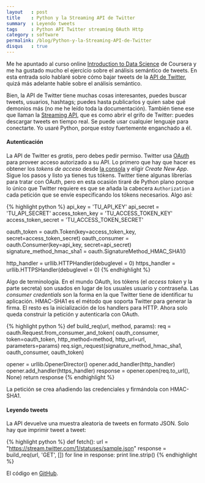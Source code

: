 ```yaml
---
layout   : post
title    : Python y la Streaming API de Twitter
summary  : Leyendo tweets
tags     : Python API Twitter streaming OAuth Http
category : software
permalink: /blog/Python-y-la-Streaming-API-de-Twitter
disqus   : true
---
```


Me he apuntado al curso online [Introduction to Data Science][coursera] de
Coursera y me ha gustado mucho
el ejercicio sobre el análisis semántico de tweets.
En esta entrada solo hablaré sobre cómo bajar tweets de
la [API de Twitter][apitwitter], quizá más adelante hable sobre el
análisis semántico.

Bien, la API de Twitter tiene muchas cosas interesantes,
puedes buscar tweets, usuarios, hashtags; puedes hasta publicarlos
y quien sabe qué demonios más (no me he leído toda la documentación).
También tiene ese que llaman la [Streaming API][streamingapi], que es como abrir
el grifo de Twitter: puedes descargar tweets en tiempo real.
Se puede usar cualquier lenguaje para conectarte. Yo usaré
Python, porque estoy fuertemente enganchado a él.

#### Autenticación
La API de Twitter es *gratis*, pero debes pedir permiso. Twitter usa [OAuth][oauth]
para proveer acceso autorizado a su API.
Lo primero que hay que hacer es obtener los *tokens de acceso* desde
[la consola][consoletwitter] y eligir  *Create New App*.
Sigue los pasos y listo ya tienes tus tókens.
Twitter tiene algunas librerías para tratar con
OAuth, pero en esta ocasión tiraré de Python plano porque
lo único que Twitter requiere es que se añada
la cabecera `Authorization` a cada petición que se envíe especificando
los tókens necesarios. Algo así:

{% highlight python %}
api_key = 'TU_API_KEY'
api_secret = 'TU_API_SECRET'
access_token_key = 'TU_ACCESS_TOKEN_KEY'
access_token_secret = 'TU_ACCESS_TOKEN_SECRET'

oauth_token = oauth.Token(key=access_token_key, secret=access_token_secret)
oauth_consumer = oauth.Consumer(key=api_key, secret=api_secret)
signature_method_hmac_sha1 = oauth.SignatureMethod_HMAC_SHA1()

http_handler  = urllib.HTTPHandler(debuglevel = 0)
https_handler = urllib.HTTPSHandler(debuglevel = 0)
{% endhighlight %}

Algo de terminología. En el mundo OAuth, los tókens (el *access token* y
la parte secreta) son usados en lugar de los usuales usuario y
contraseña. Las *consumer credentials* son la forma en la que
Twitter tiene de identificar tu aplicación.
HMAC-SHA1 es el método que soporta Twitter para generar la firma.
El resto es la inicialización de los handlers para HTTP.
Ahora solo queda construir la petición y autenticarla con OAuth.

{% highlight python %}
def build_req(url, method, params):
  req = oauth.Request.from_consumer_and_token(
    oauth_consumer, token=oauth_token, http_method=method, http_url=url, parameters=params)
  req.sign_request(signature_method_hmac_sha1, oauth_consumer, oauth_token)

  opener = urllib.OpenerDirector()
  opener.add_handler(http_handler)
  opener.add_handler(https_handler)
  response = opener.open(req.to_url(), None)
  return response
{% endhighlight %}

La petición se crea añadiendo las credenciales y firmándola
con HMAC-SHA1.

#### Leyendo tweets
La API devuelve una muestra aleatoria
de tweets en formato JSON. Solo hay que imprimir tweet a tweet:

{% highlight python %}
def fetch():
  url = "https://stream.twitter.com/1/statuses/sample.json"
  response = build_req(url, 'GET', [])
  for line in response:
     print line.strip()
{% endhighlight %}

El código en [GitHub][github].

[coursera]: https://www.coursera.org/course/datasci
[apitwitter]: https://dev.twitter.com/
[streamingapi]: https://dev.twitter.com/docs/api/streaming
[consoletwitter]: https://apps.twitter.com/app/new
[oauth]: http://oauth.net/
[github]: https://github.com/enrmarc/twitter-api-python